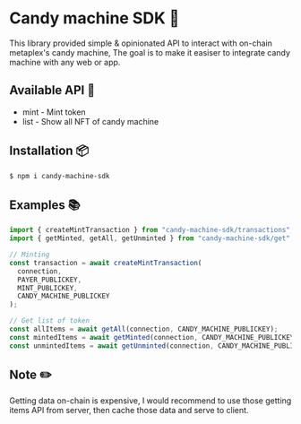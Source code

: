 # Candy machine SDK 🍭

This library provided simple & opinionated API to interact with on-chain metaplex's candy machine, The goal is to make it easiser to integrate candy machine with any web or app.

## Available API 📔

- mint - Mint token
- list - Show all NFT of candy machine

## Installation 📦

```sh
$ npm i candy-machine-sdk
```

## Examples 📚

```typescript
import { createMintTransaction } from "candy-machine-sdk/transactions";
import { getMinted, getAll, getUnminted } from "candy-machine-sdk/get";

// Minting
const transaction = await createMintTransaction(
  connection,
  PAYER_PUBLICKEY,
  MINT_PUBLICKEY,
  CANDY_MACHINE_PUBLICKEY
);

// Get list of token
const allItems = await getAll(connection, CANDY_MACHINE_PUBLICKEY);
const mintedItems = await getMinted(connection, CANDY_MACHINE_PUBLICKEY);
const unmintedItems = await getUnminted(connection, CANDY_MACHINE_PUBLICKEY);
```

## Note ✏️

Getting data on-chain is expensive, I would recommend to use those getting items API from server, then cache those data and serve to client.
